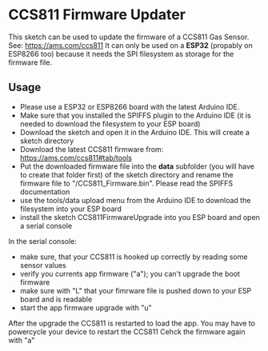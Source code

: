 # CCS811 Firmware Updater
This sketch can be used to update the firmware of a CCS811 Gas Sensor.
See: https://ams.com/ccs811
It can only be used on a **ESP32** (propably on ESP8266 too) because it needs the SPI filesystem as storage for the firmware file.

## Usage
* Please use a ESP32 or ESP8266 board with the latest Arduino IDE.
* Make sure that you installed the SPIFFS plugin to the Arduino IDE (it is needed to download the filesystem to your ESP board)
* Download the sketch and open it in the Arduino IDE. This will create a sketch directory
* Download the latest CCS811 firmware from: https://ams.com/ccs811#tab/tools 
* Put the downloaded firmware file into the **data** subfolder (you will have to create that folder first) of the sketch directory and rename the firmware file to "/CCS811_Firmware.bin". Please read the SPIFFS documentation
* use the tools/data upload menu from the Arduino IDE to download the filesystem into your ESP board
* install the sketch CCS811FirmwareUpgrade into you ESP board and open a serial console

In the serial console:
* make sure, that your CCS811 is hooked up correctly by reading some sensor values
* verify you currents app firmware ("a"); you can't upgrade the boot firmware
* make sure with "L" that your fimrware file is pushed down to your ESP board and is readable
* start the app firmware upgrade with "u"

After the upgrade the CCS811 is restarted to load the app. You may have to powercycle your device to restart the CCS811 
Cehck the firmware again with "a"

